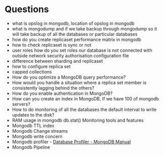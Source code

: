 # Questions

- what is opslog in mongodb, location of opslog in mongodb
- what is mongodump and if we take backup through mongodump so it will take backup of all the databases or particular databases
- how do you create replicaset performance matrix in mongodb
- how to check replicaset is sync or not
- user roles how do you set roles our database is not connected with outside network security authorisation configuration file
- difference between sharding and replicaset
- how to configure replica set
- capped collections
- How do you optimize a MongoDB query performance?
- How would you handle a situation where a replica set member is consistently lagging behind the others?
- How do you enable authentication in MongoDB?
- How can you create an index in MongoDB, If we have 100 of mongodb servers?
- How to do monitoring of all the databases the default interval to write updates to the disk?
- RAM usage in mongodb db.stat() Monitoring tools and features
- Mongodb TTL index
- Mongodb Change streams
- Mongodb write concern
- Mongodb profiler - [Database Profiler - MongoDB Manual](https://www.mongodb.com/docs/manual/tutorial/manage-the-database-profiler/)
- Mongodb Pipeline
